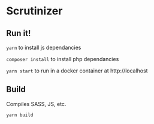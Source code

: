 # Scrutinizer

## Run it!

`yarn` to install js dependancies

`composer install` to install php dependancies

`yarn start` to run in a docker container at http://localhost

## Build

Compiles SASS, JS, etc.

`yarn build`

